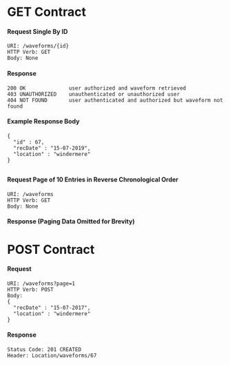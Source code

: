 # GET Contract

#### Request Single By ID
    URI: /waveforms/{id}
    HTTP Verb: GET
    Body: None

#### Response
    200 OK              user authorized and waveform retrieved
    403 UNAUTHORIZED    unauthenticated or unauthorized user
    404 NOT FOUND       user authenticated and authorized but waveform not found

#### Example Response Body
    {
      "id" : 67,
      "recDate" : "15-07-2019",
      "location" : "windermere"
    }
##
#### Request Page of 10 Entries in Reverse Chronological Order
    URI: /waveforms
    HTTP Verb: GET
    Body: None

#### Response (Paging Data Omitted for Brevity)
    

# POST Contract

#### Request
    URI: /waveforms?page=1
    HTTP Verb: POST
    Body:
    {
      "recDate" : "15-07-2017",
      "location" : "windermere"
    }

#### Response
    Status Code: 201 CREATED
    Header: Location/waveforms/67
    











